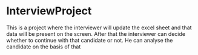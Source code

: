 # InterviewProject
This is a project where the interviewer will update the excel sheet and that data will be present on the screen. After that the interviewer can decide whether to continue with that candidate or not. He can analyse the candidate on the basis of that
